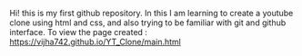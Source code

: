 Hi! this is my first github repository. In this I am learning to create a youtube clone using html and css, and also trying to be familiar with git and github interface.
 To view the page created :
 https://vijha742.github.io/YT_Clone/main.html

